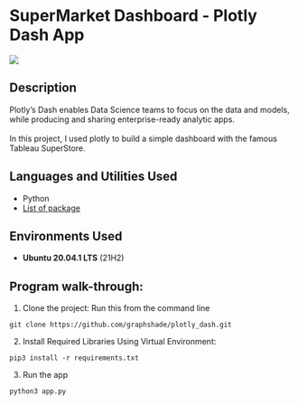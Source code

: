 # SuperMarket Dashboard - Plotly Dash App

![](https://i.imgur.com/XynMRa3.png)
<h2>Description</h2>
Plotly’s Dash enables Data Science teams to focus on the data and models, while producing and sharing enterprise-ready analytic apps. 
<br></br>
In this project, I used plotly to build a simple dashboard with the famous Tableau SuperStore.

<h2>Languages and Utilities Used</h2>

- Python
- [List of package](https://github.com/graphshade/plotly_dash/blob/master/requirements.txt)

<h2>Environments Used </h2>

- <b>Ubuntu 20.04.1 LTS</b> (21H2)

<h2>Program walk-through:</h2>

<p align="left">

1. Clone the project: Run this from the command line
 
 ```commandline
 git clone https://github.com/graphshade/plotly_dash.git
 ```
 
2. Install Required Libraries Using Virtual Environment: 
 
 ```commandline
 pip3 install -r requirements.txt
 ```

3. Run the app
 
 ```commandline
 python3 app.py
 ```

